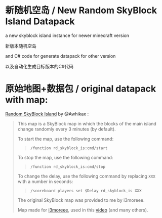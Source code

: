 # 新随机空岛 / New Random SkyBlock Island Datapack
a new skyblock island instance for newer minecraft version

新版本随机空岛

and C# code for generate datapack for other version

以及自动化生成目标版本的C#代码
# 原始地图+数据包 / original datapack with map:
[Random SkyBlock Island](https://www.planetminecraft.com/project/random-skyblock-island/) by @Awhikax :
> This map is a SkyBlock map in which the blocks of the main island change randomly every 3 minutes (by default).
>
> To start the map, use the following command:
>> `/function rd_skyblock_is:cmd/start`
>
> To stop the map, use the following command:
>> `/function rd_skyblock_is:cmd/stop`
>
> To change the delay, use the following command by replacing `XXX` with a number in seconds:
>> `/scoreboard players set $Delay rd_skyblock_is XXX`
>
> The original SkyBlock map was provided to me by i3moreee.
>
> Map made for [i3moreee](https://youtube.com/c/i3moreee), used in this [video](https://youtu.be/JPhQqRe-XeU) (and many others).
